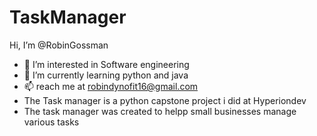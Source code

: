 # TaskManager
 Hi, I’m @RobinGossman
- 👀 I’m interested in Software engineering
- 🌱 I’m currently learning python and java
- 📫 reach me at robindynofit16@gmail.com
- The Task manager is a python capstone project i did at Hyperiondev
- The task manager was created to helpp small businesses manage various tasks
